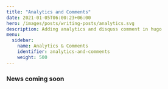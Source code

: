 ```yaml
---
title: "Analytics and Comments"
date: 2021-01-05T06:00:23+06:00
hero: /images/posts/writing-posts/analytics.svg
description: Adding analytics and disquss comment in hugo 
menu:
  sidebar:
    name: Analytics & Comments
    identifier: analytics-and-comments
    weight: 500
---
```


### News coming soon
